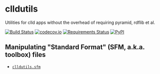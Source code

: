 # clldutils

Utilities for clld apps without the overhead of requiring pyramid, rdflib et al.

[![Build Status](https://travis-ci.org/clld/clldutils.svg?branch=master)](https://travis-ci.org/clld/clldutils)
[![codecov.io](https://codecov.io/github/clld/clldutils/coverage.svg?branch=master)](https://codecov.io/github/clld/clldutils?branch=master)
[![Requirements Status](https://requires.io/github/clld/clldutils/requirements.svg?branch=master)](https://requires.io/github/clld/clldutils/requirements/?branch=master)
[![PyPI](https://img.shields.io/pypi/v/clldutils.svg)](https://pypi.python.org/pypi/clldutils)


## Manipulating "Standard Format" (SFM, a.k.a. toolbox) files

- [`clldutils.sfm`](clldutils/sfm.py)
